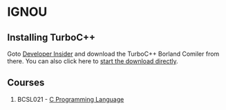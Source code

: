 # IGNOU

## Installing TurboC++
Goto [Developer Insider](https://developerinsider.co/download-turbo-c-for-windows-7-8-8-1-and-windows-10-32-64-bit-full-screen/) and download the TurboC++ Borland Comiler from there. You can also click here to [start the download directly](https://developerinsider.co/downloading/?download=https://github.com/vineetchoudhary/turbocpp/releases/download/v3.2/Turbo.C.3.2.zip?raw=true&after=https://developerinsider.co/c-and-cpp-insider/).


## Courses
1. BCSL021 - [C Programming Language](https://github.com/raghavb95/IGNOU/tree/gh-pages/C%20Programming%20Lab)
